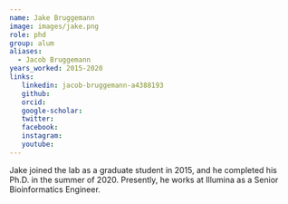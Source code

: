 ```yaml
---
name: Jake Bruggemann
image: images/jake.png
role: phd
group: alum
aliases:
  - Jacob Bruggemann
years_worked: 2015-2020
links:
   linkedin: jacob-bruggemann-a4388193
   github:
   orcid: 
   google-scholar:
   twitter:
   facebook:
   instagram: 
   youtube:
---
```


Jake joined the lab as a graduate student in 2015, and he completed his Ph.D. in the summer of 2020. Presently, he works at Illumina as a Senior Bioinformatics Engineer. 